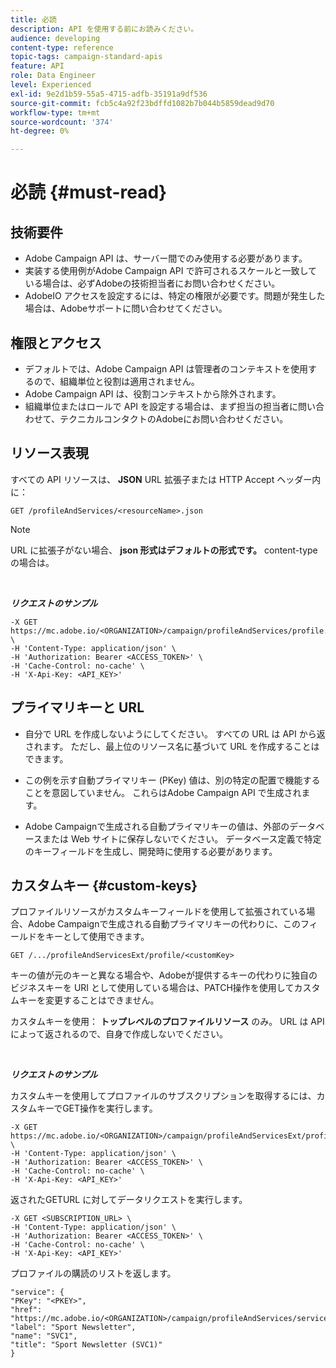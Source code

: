 ```yaml
---
title: 必読
description: API を使用する前にお読みください。
audience: developing
content-type: reference
topic-tags: campaign-standard-apis
feature: API
role: Data Engineer
level: Experienced
exl-id: 9e2d1b59-55a5-4715-adfb-35191a9df536
source-git-commit: fcb5c4a92f23bdffd1082b7b044b5859dead9d70
workflow-type: tm+mt
source-wordcount: '374'
ht-degree: 0%

---
```


# 必読 {#must-read}

## 技術要件

* Adobe Campaign API は、サーバー間でのみ使用する必要があります。
* 実装する使用例がAdobe Campaign API で許可されるスケールと一致している場合は、必ずAdobeの技術担当者にお問い合わせください。
* AdobeIO アクセスを設定するには、特定の権限が必要です。問題が発生した場合は、Adobeサポートに問い合わせてください。

## 権限とアクセス

* デフォルトでは、Adobe Campaign API は管理者のコンテキストを使用するので、組織単位と役割は適用されません。
* Adobe Campaign API は、役割コンテキストから除外されます。
* 組織単位またはロールで API を設定する場合は、まず担当の担当者に問い合わせて、テクニカルコンタクトのAdobeにお問い合わせください。

## リソース表現

すべての API リソースは、 **JSON** URL 拡張子または HTTP Accept ヘッダー内に：

`GET /profileAndServices/<resourceName>.json`

>[!NOTE]
>
>URL に拡張子がない場合、 **json 形式はデフォルトの形式です。** content-type の場合は。

<br/>

***リクエストのサンプル***

```
-X GET https://mc.adobe.io/<ORGANIZATION>/campaign/profileAndServices/profile.json \
-H 'Content-Type: application/json' \
-H 'Authorization: Bearer <ACCESS_TOKEN>' \
-H 'Cache-Control: no-cache' \
-H 'X-Api-Key: <API_KEY>'
```

## プライマリキーと URL

* 自分で URL を作成しないようにしてください。 すべての URL は API から返されます。 ただし、最上位のリソース名に基づいて URL を作成することはできます。

* この例を示す自動プライマリキー (PKey) 値は、別の特定の配置で機能することを意図していません。 これらはAdobe Campaign API で生成されます。

* Adobe Campaignで生成される自動プライマリキーの値は、外部のデータベースまたは Web サイトに保存しないでください。 データベース定義で特定のキーフィールドを生成し、開発時に使用する必要があります。

## カスタムキー {#custom-keys}

プロファイルリソースがカスタムキーフィールドを使用して拡張されている場合、Adobe Campaignで生成される自動プライマリキーの代わりに、このフィールドをキーとして使用できます。

`GET /.../profileAndServicesExt/profile/<customKey>`

キーの値が元のキーと異なる場合や、Adobeが提供するキーの代わりに独自のビジネスキーを URI として使用している場合は、PATCH操作を使用してカスタムキーを変更することはできません。

カスタムキーを使用： **トップレベルのプロファイルリソース** のみ。 URL は API によって返されるので、自身で作成しないでください。

<br/>

***リクエストのサンプル***

カスタムキーを使用してプロファイルのサブスクリプションを取得するには、カスタムキーでGET操作を実行します。

```
-X GET https://mc.adobe.io/<ORGANIZATION>/campaign/profileAndServicesExt/profile/<customKey> \
-H 'Content-Type: application/json' \
-H 'Authorization: Bearer <ACCESS_TOKEN>' \
-H 'Cache-Control: no-cache' \
-H 'X-Api-Key: <API_KEY>'
```

返されたGETURL に対してデータリクエストを実行します。

```
-X GET <SUBSCRIPTION_URL> \
-H 'Content-Type: application/json' \
-H 'Authorization: Bearer <ACCESS_TOKEN>' \
-H 'Cache-Control: no-cache' \
-H 'X-Api-Key: <API_KEY>'
```

プロファイルの購読のリストを返します。

```
"service": {
"PKey": "<PKEY>",
"href": "https://mc.adobe.io/<ORGANIZATION>/campaign/profileAndServices/service/<PKEY>",
"label": "Sport Newsletter",
"name": "SVC1",
"title": "Sport Newsletter (SVC1)"
}
```
